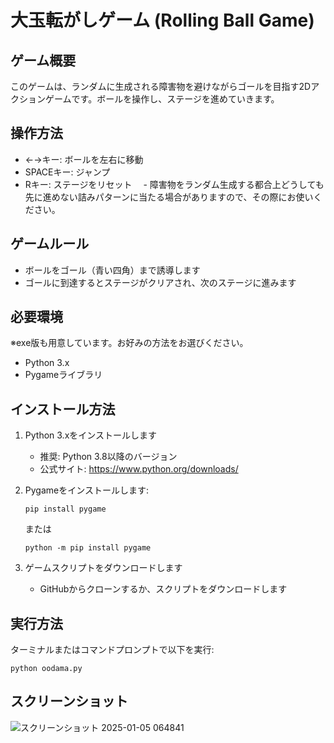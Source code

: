 # 大玉転がしゲーム (Rolling Ball Game)

## ゲーム概要 
このゲームは、ランダムに生成される障害物を避けながらゴールを目指す2Dアクションゲームです。ボールを操作し、ステージを進めていきます。

## 操作方法 
- ←→キー: ボールを左右に移動
- SPACEキー: ジャンプ
- Rキー: ステージをリセット
　- 障害物をランダム生成する都合上どうしても先に進めない詰みパターンに当たる場合がありますので、その際にお使いください。

## ゲームルール
- ボールをゴール（青い四角）まで誘導します
- ゴールに到達するとステージがクリアされ、次のステージに進みます

## 必要環境 
※exe版も用意しています。お好みの方法をお選びください。
- Python 3.x
- Pygameライブラリ

## インストール方法
1. Python 3.xをインストールします
   - 推奨: Python 3.8以降のバージョン
   - 公式サイト: https://www.python.org/downloads/

2. Pygameをインストールします:
   ```
   pip install pygame
   ```
   または
   ```
   python -m pip install pygame
   ```

3. ゲームスクリプトをダウンロードします
   - GitHubからクローンするか、スクリプトをダウンロードします

## 実行方法 
ターミナルまたはコマンドプロンプトで以下を実行:
```
python oodama.py
```


## スクリーンショット 
![スクリーンショット 2025-01-05 064841](https://github.com/user-attachments/assets/3b4fb611-e09c-46ce-a960-561e71c66b62)
